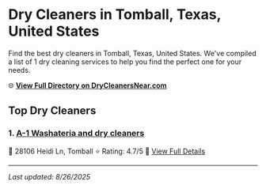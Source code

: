 # Dry Cleaners in Tomball, Texas, United States

Find the best dry cleaners in Tomball, Texas, United States. We've compiled a list of 1 dry cleaning services to help you find the perfect one for your needs.

🌐 **[View Full Directory on DryCleanersNear.com](https://drycleanersnear.com/city/US/Texas/Tomball)**

## Top Dry Cleaners

### 1. [A-1 Washateria and dry cleaners](https://drycleanersnear.com/dryCleaner/68a3db5ae0c395148228b672/a-1-washateria-and-dry-cleaners)
📍 28106 Heidi Ln, Tomball
⭐ Rating: 4.7/5
🔗 [View Full Details](https://drycleanersnear.com/dryCleaner/68a3db5ae0c395148228b672/a-1-washateria-and-dry-cleaners)


---

*Last updated: 8/26/2025*
